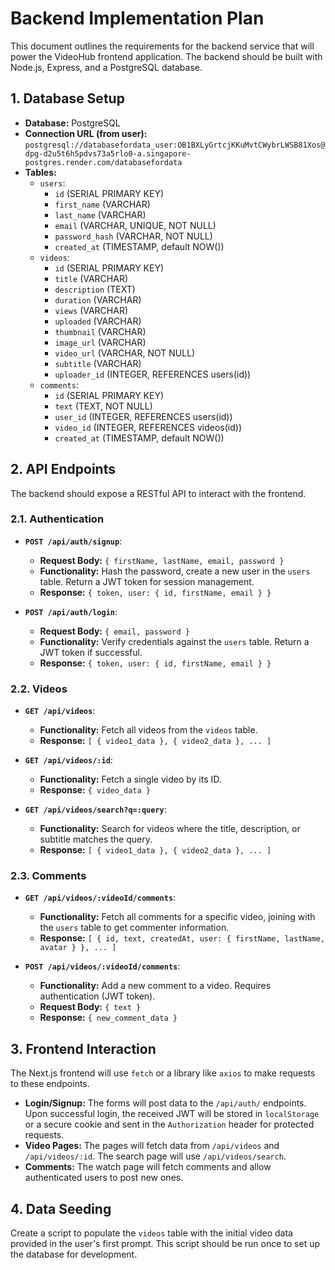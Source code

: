 # Backend Implementation Plan

This document outlines the requirements for the backend service that will power the VideoHub frontend application. The backend should be built with Node.js, Express, and a PostgreSQL database.

## 1. Database Setup

-   **Database:** PostgreSQL
-   **Connection URL (from user):** `postgresql://databasefordata_user:OB1BXLyGrtcjKKuMvtCWybrLWSB81Xos@dpg-d2u5t6h5pdvs73a5rlo0-a.singapore-postgres.render.com/databasefordata`
-   **Tables:**
    -   `users`:
        -   `id` (SERIAL PRIMARY KEY)
        -   `first_name` (VARCHAR)
        -   `last_name` (VARCHAR)
        -   `email` (VARCHAR, UNIQUE, NOT NULL)
        -   `password_hash` (VARCHAR, NOT NULL)
        -   `created_at` (TIMESTAMP, default NOW())
    -   `videos`:
        -   `id` (SERIAL PRIMARY KEY)
        -   `title` (VARCHAR)
        -   `description` (TEXT)
        -   `duration` (VARCHAR)
        -   `views` (VARCHAR)
        -   `uploaded` (VARCHAR)
        -   `thumbnail` (VARCHAR)
        -   `image_url` (VARCHAR)
        -   `video_url` (VARCHAR, NOT NULL)
        -   `subtitle` (VARCHAR)
        -   `uploader_id` (INTEGER, REFERENCES users(id))
    -   `comments`:
        -   `id` (SERIAL PRIMARY KEY)
        -   `text` (TEXT, NOT NULL)
        -   `user_id` (INTEGER, REFERENCES users(id))
        -   `video_id` (INTEGER, REFERENCES videos(id))
        -   `created_at` (TIMESTAMP, default NOW())

## 2. API Endpoints

The backend should expose a RESTful API to interact with the frontend.

### 2.1. Authentication

-   **`POST /api/auth/signup`**:
    -   **Request Body:** `{ firstName, lastName, email, password }`
    -   **Functionality:** Hash the password, create a new user in the `users` table. Return a JWT token for session management.
    -   **Response:** `{ token, user: { id, firstName, email } }`

-   **`POST /api/auth/login`**:
    -   **Request Body:** `{ email, password }`
    -   **Functionality:** Verify credentials against the `users` table. Return a JWT token if successful.
    -   **Response:** `{ token, user: { id, firstName, email } }`

### 2.2. Videos

-   **`GET /api/videos`**:
    -   **Functionality:** Fetch all videos from the `videos` table.
    -   **Response:** `[ { video1_data }, { video2_data }, ... ]`

-   **`GET /api/videos/:id`**:
    -   **Functionality:** Fetch a single video by its ID.
    -   **Response:** `{ video_data }`

-   **`GET /api/videos/search?q=:query`**:
    -   **Functionality:** Search for videos where the title, description, or subtitle matches the query.
    -   **Response:** `[ { video1_data }, { video2_data }, ... ]`

### 2.3. Comments

-   **`GET /api/videos/:videoId/comments`**:
    -   **Functionality:** Fetch all comments for a specific video, joining with the `users` table to get commenter information.
    -   **Response:** `[ { id, text, createdAt, user: { firstName, lastName, avatar } }, ... ]`

-   **`POST /api/videos/:videoId/comments`**:
    -   **Functionality:** Add a new comment to a video. Requires authentication (JWT token).
    -   **Request Body:** `{ text }`
    -   **Response:** `{ new_comment_data }`

## 3. Frontend Interaction

The Next.js frontend will use `fetch` or a library like `axios` to make requests to these endpoints.

-   **Login/Signup:** The forms will post data to the `/api/auth/` endpoints. Upon successful login, the received JWT will be stored in `localStorage` or a secure cookie and sent in the `Authorization` header for protected requests.
-   **Video Pages:** The pages will fetch data from `/api/videos` and `/api/videos/:id`. The search page will use `/api/videos/search`.
-   **Comments:** The watch page will fetch comments and allow authenticated users to post new ones.

## 4. Data Seeding

Create a script to populate the `videos` table with the initial video data provided in the user's first prompt. This script should be run once to set up the database for development.
